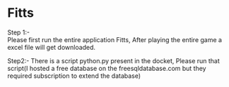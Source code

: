 # Fitts

Step 1:-  
Please first run the entire application Fitts, After playing the entire game a excel file will get downloaded.

Step2:- 
	There is a script python.py present in the docket, Please run that script(I hosted a free database on the freesqldatabase.com but they required subscription to extend the database)
